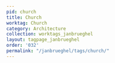 ```yaml
---
pid: church
title: Church
worktag: Church
category: Architecture
collection: worktags_janbrueghel
layout: tagpage_janbrueghel
order: '032'
permalink: "/janbrueghel/tags/church/"
---
```

